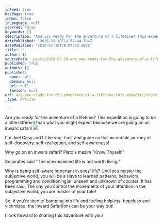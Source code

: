 ```yaml
---
inFeed: true
hasPage: true
inNav: false
inLanguage: null
starred: false
keywords: []
description: "Are you ready for the adventure of a lifetime? This expedition is going to be a little different than what you might expect because we are going on an inward safari! I'm Joel Casy and I'll be your host and guide on this incredible journey of self-discovery, self-realization, and self-awareness! "
datePublished: '2016-03-10T18:57:44.704Z'
dateModified: '2016-03-10T18:57:42.568Z'
title: ''
author: []
sourcePath: _posts/2016-03-10-are-you-ready-for-the-adventure-of-a-lifetime-this-expediti.md
published: true
authors: []
publisher:
  name: null
  domain: null
  url: null
  favicon: null
url: are-you-ready-for-the-adventure-of-a-lifetime-this-expediti/index.html
_type: Article

---
```

Are you ready for the adventure of a lifetime? This expedition is going to be a little different than what you might expect because we are going on an inward safari! ![](https://the-grid-user-content.s3-us-west-2.amazonaws.com/ae864155-4e4f-4f84-8f4c-c3ecb112fceb.jpg)

I'm Joel Casy and I'll be your host and guide on this incredible journey of self-discovery, self-realization, and self-awareness! 

Why go on an inward safari? Plato's maxim "Know Thyself." 

Socarates said "The unexmanined life is not worth living!"

Why is being self-aware important in ones' life? Until you master the subjective world, you will be a slave to learned patterns, behaviors, programming and conditioning(all unseen and unknown of course). It has been said; The day you control the movements of your attention in the subjective world, you are master of your fate!

So, if you're tired of bumping into life and feeling helpless, hopeless and victimized, the Inward Safari(tm) can be your way out!

I look forward to sharing this adventure with you!